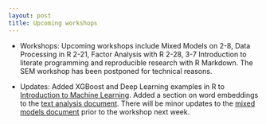 ```yaml
---
layout: post
title: Upcoming workshops
---
```


- Workshops: Upcoming workshops include Mixed Models on 2-8, Data Processing in R 2-21, Factor Analysis with R 2-28, 3-7 Introduction to literate programming and reproducible research with R Markdown.  The SEM workshop has been postponed for technical reasons.


- Updates: Added XGBoost and Deep Learning examples in R to [Introduction to Machine Learning](https://m-clark.github.io/introduction-to-machine-learning/).  Added a section on word embeddings to the [text analysis document](https://m-clark.github.io/text-analysis-with-R/).  There will be minor updates to the [mixed models document](https://m-clark.github.io/mixed-models-with-R/) prior to the workshop next week.
